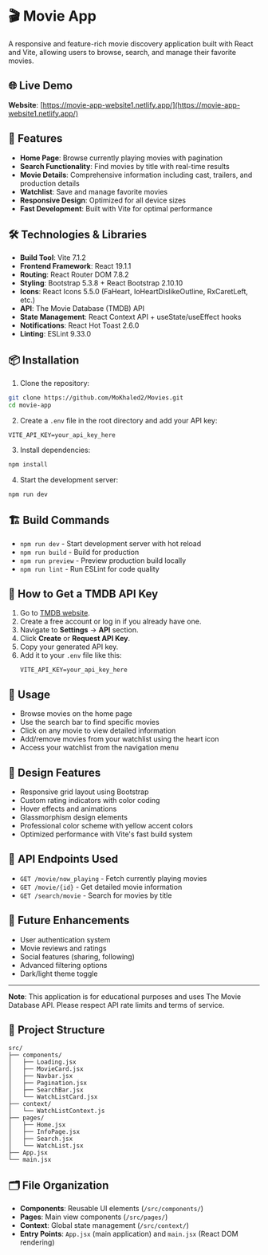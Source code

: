 # 🎬 Movie App

A responsive and feature-rich movie discovery application built with React and Vite, allowing users to browse, search, and manage their favorite movies.

## 🌐 Live Demo

**Website**: [https://movie-app-website1.netlify.app/](https://movie-app-website1.netlify.app/)  

## 🚀 Features

- **Home Page**: Browse currently playing movies with pagination
- **Search Functionality**: Find movies by title with real-time results
- **Movie Details**: Comprehensive information including cast, trailers, and production details
- **Watchlist**: Save and manage favorite movies
- **Responsive Design**: Optimized for all device sizes
- **Fast Development**: Built with Vite for optimal performance

## 🛠️ Technologies & Libraries

- **Build Tool**: Vite 7.1.2
- **Frontend Framework**: React 19.1.1
- **Routing**: React Router DOM 7.8.2
- **Styling**: Bootstrap 5.3.8 + React Bootstrap 2.10.10
- **Icons**: React Icons 5.5.0 (FaHeart, IoHeartDislikeOutline, RxCaretLeft, etc.)
- **API**: The Movie Database (TMDB) API
- **State Management**: React Context API + useState/useEffect hooks
- **Notifications**: React Hot Toast 2.6.0
- **Linting**: ESLint 9.33.0

## 📦 Installation

1. Clone the repository:
```bash
git clone https://github.com/MoKhaled2/Movies.git
cd movie-app
```

2. Create a `.env` file in the root directory and add your API key:
```env
VITE_API_KEY=your_api_key_here
```

3. Install dependencies:
```bash
npm install
```

4. Start the development server:
```bash
npm run dev
```

## 🏗️ Build Commands

- `npm run dev` - Start development server with hot reload
- `npm run build` - Build for production
- `npm run preview` - Preview production build locally
- `npm run lint` - Run ESLint for code quality

## 🔑 How to Get a TMDB API Key

1. Go to [TMDB website](https://www.themoviedb.org/).
2. Create a free account or log in if you already have one.
3. Navigate to **Settings** → **API** section.
4. Click **Create** or **Request API Key**.
5. Copy your generated API key.
6. Add it to your `.env` file like this:
   ```env
   VITE_API_KEY=your_api_key_here
   ```

## 📱 Usage

- Browse movies on the home page
- Use the search bar to find specific movies
- Click on any movie to view detailed information
- Add/remove movies from your watchlist using the heart icon
- Access your watchlist from the navigation menu

## 🎨 Design Features

- Responsive grid layout using Bootstrap
- Custom rating indicators with color coding
- Hover effects and animations
- Glassmorphism design elements
- Professional color scheme with yellow accent colors
- Optimized performance with Vite's fast build system

## 📄 API Endpoints Used

- `GET /movie/now_playing` - Fetch currently playing movies
- `GET /movie/{id}` - Get detailed movie information
- `GET /search/movie` - Search for movies by title

## 🔮 Future Enhancements

- User authentication system
- Movie reviews and ratings
- Social features (sharing, following)
- Advanced filtering options
- Dark/light theme toggle

---

**Note**: This application is for educational purposes and uses The Movie Database API. Please respect API rate limits and terms of service.

## 📝 Project Structure

```
src/
├── components/
│   ├── Loading.jsx
│   ├── MovieCard.jsx
│   ├── Navbar.jsx
│   ├── Pagination.jsx
│   ├── SearchBar.jsx
│   └── WatchListCard.jsx
├── context/
│   └── WatchListContext.js
├── pages/
│   ├── Home.jsx
│   ├── InfoPage.jsx
│   ├── Search.jsx
│   └── WatchList.jsx
├── App.jsx
└── main.jsx
```

## 🗂️ File Organization

- **Components**: Reusable UI elements (`/src/components/`)
- **Pages**: Main view components (`/src/pages/`)
- **Context**: Global state management (`/src/context/`)
- **Entry Points**: `App.jsx` (main application) and `main.jsx` (React DOM rendering)
